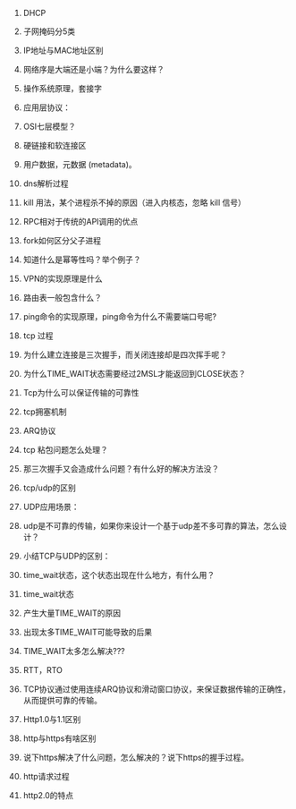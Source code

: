 
1. DHCP 

2. 子网掩码分5类

3. IP地址与MAC地址区别

4. 网络序是大端还是小端？为什么要这样？
 
5. 操作系统原理，套接字

6. 应用层协议：
 
7. OSI七层模型？

8. 硬链接和软连接区

9.  用户数据，元数据 (metadata)。

10. dns解析过程

11. kill 用法，某个进程杀不掉的原因（进入内核态，忽略 kill 信号）

12. RPC相对于传统的API调用的优点 

13. fork如何区分父子进程

14. 知道什么是幂等性吗？举个例子？

15. VPN的实现原理是什么

16. 路由表一般包含什么？

17. ping命令的实现原理，ping命令为什么不需要端口号呢?  


18. tcp 过程

19. 为什么建立连接是三次握手，而关闭连接却是四次挥手呢？

20. 为什么TIME_WAIT状态需要经过2MSL才能返回到CLOSE状态？
   
21. Tcp为什么可以保证传输的可靠性

22. tcp拥塞机制

23. ARQ协议

24. tcp 粘包问题怎么处理？

25. 那三次握手又会造成什么问题？有什么好的解决方法没？

26. tcp/udp的区别

27. UDP应用场景：

28. udp是不可靠的传输，如果你来设计一个基于udp差不多可靠的算法，怎么设计？
29. 小结TCP与UDP的区别：

30. time_wait状态，这个状态出现在什么地方，有什么用？
31. time_wait状态
32. 产生大量TIME_WAIT的原因
33. 出现太多TIME_WAIT可能导致的后果
34. TIME_WAIT太多怎么解决???
35. RTT，RTO
36. TCP协议通过使用连续ARQ协议和滑动窗口协议，来保证数据传输的正确性，从而提供可靠的传输。

37. Http1.0与1.1区别

38. http与https有啥区别

39. 说下https解决了什么问题，怎么解决的？说下https的握手过程。

40. http请求过程
41. http2.0的特点









